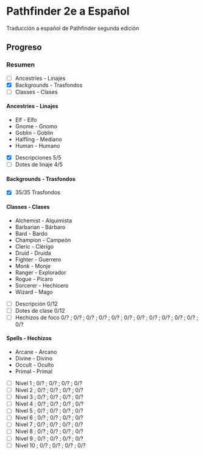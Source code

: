 # Pathfinder 2e a Español
Traducción a español de Pathfinder segunda edición
## Progreso
### Resumen
- [ ] Ancestries - Linajes
- [x] Backgrounds - Trasfondos
- [ ] Classes - Clases
#### Ancestries - Linajes
* Elf - Elfo
* Gnome - Gnomo
* Goblin - Goblin
* Halfling - Mediano
* Human - Humano
- [x] Descripciones 5/5
- [ ] Dotes de linaje 4/5
#### Backgrounds - Trasfondos
- [x] 35/35 Trasfondos
#### Classes - Clases
* Alchemist - Alquimista
* Barbarian - Bárbaro
* Bard - Bardo
* Champion - Campeón
* Cleric - Clérigo
* Druid - Druida
* Fighter - Guerrero
* Monk - Monje
* Ranger - Explorador
* Rogue - Pícaro
* Sorcerer - Hechicero
* Wizard - Mago
- [ ] Descripción 0/12
- [ ] Dotes de clase 0/12
- [ ] Hechizos de foco 0/? ; 0/? ; 0/? ; 0/? ; 0/? ; 0/? ; 0/? ; 0/? ; 0/? ; 0/? ; 0/? ; 0/?
#### Spells - Hechizos
* Arcane - Arcano
* Divine - Divino
* Occult - Oculto
* Primal - Primal
- [ ] Nivel 1 ; 0/? ; 0/? ; 0/? ; 0/?
- [ ] Nivel 2 ; 0/? ; 0/? ; 0/? ; 0/?
- [ ] Nivel 3 ; 0/? ; 0/? ; 0/? ; 0/?
- [ ] Nivel 4 ; 0/? ; 0/? ; 0/? ; 0/?
- [ ] Nivel 5 ; 0/? ; 0/? ; 0/? ; 0/?
- [ ] Nivel 6 ; 0/? ; 0/? ; 0/? ; 0/?
- [ ] Nivel 7 ; 0/? ; 0/? ; 0/? ; 0/?
- [ ] Nivel 8 ; 0/? ; 0/? ; 0/? ; 0/?
- [ ] Nivel 9 ; 0/? ; 0/? ; 0/? ; 0/?
- [ ] Nivel 10 ; 0/? ; 0/? ; 0/? ; 0/?
